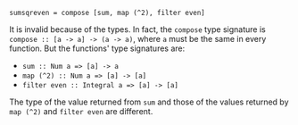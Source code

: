 `sumsqreven = compose [sum, map (^2), filter even]`

It is invalid because of the types. In fact, the `compose` type signature is
`compose :: [a -> a] -> (a -> a)`, where `a` must be the same in every function.
But the functions' type signatures are:

- `sum :: Num a => [a] -> a`
- `map (^2) :: Num a => [a] -> [a]`
- `filter even :: Integral a => [a] -> [a]`

The type of the value returned from `sum` and those of the values returned by
`map (^2)` and `filter even` are different.
